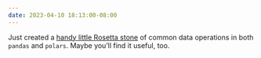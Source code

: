 ```yaml
---
date: 2023-04-10 18:13:00-08:00
---
```


Just created a [handy little Rosetta stone](https://github.com/WinVector/Examples/blob/main/pandas_polars_rosettastone/rosetta.ipynb) of common data operations in both `pandas` and `polars`. Maybe you’ll find it useful, too.
